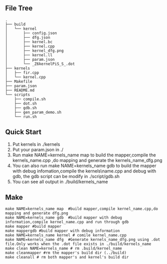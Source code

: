 ## File Tree
```
.
├── build
│   └── kernel
│       ├── config.json
│       ├── dfg.json
│       ├── kernel.bc
│       ├── kernel.cpp
│       ├── kernel_dfg.png
│       ├── kernel.ll
│       ├── param.json
│       └── _Z6kernelPiS_S_.dot
├── kernels
│   ├── fir.cpp
│   └── kernel.cpp
├── Makefile
├── param.json
├── README.md
└── scripts
    ├── compile.sh
    ├── dot.sh
    ├── gdb.sh
    ├── gen_param_demo.sh
    └── run.sh
```

## Quick Start
1. Put kernels in ./kernels  
2. Put your param.json in ./ 
3. Run make NAME=kernels\_name map to build the mapper,compile the kernels\_name.cpp ,do mapping and generate the kernels\_name\_dfg.png
4. You can also run make NAME=kernels\_name gdb to build the mapper with debug infomation,compile the kernels\name.cpp and debug with gdb, the gdb script can be modify in ./script/gdb.sh
5. You can see all output in ./build/kernels\_name

## Make
```
make NAME=kernels_name map	#build mapper,compile kernel_name.cpp,do mapping and generate dfg.png
make NAME=kernels_name gdb	#build mapper with debug information,compile kernel_name.cpp and run through gdb
make mapper	#build mapper
make mappergdb #build mapper with debug information
make NAME=kernels_name kernel # comile kernel_name.cpp
make NAME=kernels_name dfg	#Generate kernels_name_dfg.png using .dot file.Only works when the .dot file exists in ./build/kernels_name
make clean NAME=kernels_name # rm .build/kernel_name
make cleanmapper #rm the mapper's build dir (../build)
make cleanall # rm both mapper's and kernel's build dir 
```
